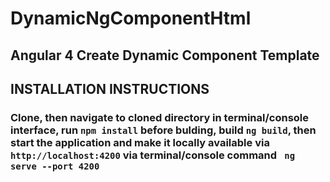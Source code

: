 # DynamicNgComponentHtml

## Angular 4 Create Dynamic Component Template 

## INSTALLATION INSTRUCTIONS

### Clone, then navigate to cloned directory in terminal/console interface, run ``npm install`` before bulding, build ``ng build``, then start the application and make it locally available via ``http://localhost:4200`` via terminal/console command `` ng serve --port 4200``
